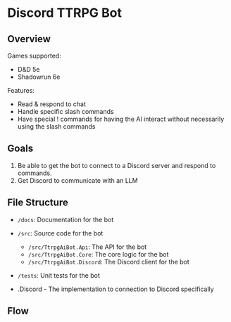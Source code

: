 # Discord TTRPG Bot

## Overview

Games supported:

- D&D 5e
- Shadowrun 6e

Features:

- Read & respond to chat
- Handle specific slash commands
- Have special ! commands for having the AI interact without necessarily using the slash commands

## Goals

1. Be able to get the bot to connect to a Discord server and respond to commands.
1. Get Discord to communicate with an LLM

## File Structure

- `/docs`: Documentation for the bot
- `/src`: Source code for the bot
  - `/src/TtrpgAiBot.Api`: The API for the bot
  - `/src/TtrpgAiBot.Core`: The core logic for the bot
  - `/src/TtrpgAiBot.Discord`: The Discord client for the bot
- `/tests`: Unit tests for the bot

- .Discord - The implementation to connection to Discord specifically

## Flow
